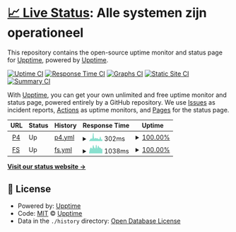 # [📈 Live Status](https://upptime.github.io/upptime): <!--live status--> **Alle systemen zijn operationeel**

This repository contains the open-source uptime monitor and status page for [Upptime](https://upptime.js.org), powered by [Upptime](https://github.com/upptime/upptime).

[![Uptime CI](https://github.com/koj-co/upptime/workflows/Uptime%20CI/badge.svg)](https://github.com/koj-co/upptime/actions?query=workflow%3A%22Uptime+CI%22)
[![Response Time CI](https://github.com/koj-co/upptime/workflows/Response%20Time%20CI/badge.svg)](https://github.com/koj-co/upptime/actions?query=workflow%3A%22Response+Time+CI%22)
[![Graphs CI](https://github.com/koj-co/upptime/workflows/Graphs%20CI/badge.svg)](https://github.com/koj-co/upptime/actions?query=workflow%3A%22Graphs+CI%22)
[![Static Site CI](https://github.com/koj-co/upptime/workflows/Static%20Site%20CI/badge.svg)](https://github.com/koj-co/upptime/actions?query=workflow%3A%22Static+Site+CI%22)
[![Summary CI](https://github.com/koj-co/upptime/workflows/Summary%20CI/badge.svg)](https://github.com/koj-co/upptime/actions?query=workflow%3A%22Summary+CI%22)

With [Upptime](https://upptime.js.org), you can get your own unlimited and free uptime monitor and status page, powered entirely by a GitHub repository. We use [Issues](https://github.com/upptime/upptime/issues) as incident reports, [Actions](https://github.com/upptime/upptime/actions) as uptime monitors, and [Pages](https://upptime.github.io/upptime) for the status page.

<!--start: status pages-->
<!-- This summary is generated by Upptime (https://github.com/upptime/upptime) -->
<!-- Do not edit this manually, your changes will be overwritten -->
<!-- prettier-ignore -->
| URL | Status | History | Response Time | Uptime |
| --- | ------ | ------- | ------------- | ------ |
| <img alt="" src="https://favicons.githubusercontent.com/www.greenpeace.org" height="13"> [P4](https://www.greenpeace.org/nl/) | Up | [p4.yml](https://github.com/oekeur/gpnl-upptime/commits/master/history/p4.yml) | <details><summary><img alt="Response time graph" src="./graphs/p4/response-time-week.png" height="20"> 302ms</summary><br><a href="https://oekeur.github.io/upptime/history/p4"><img alt="Response time 302" src="https://img.shields.io/endpoint?url=https%3A%2F%2Fraw.githubusercontent.com%2Foekeur%2Fgpnl-upptime%2Fmaster%2Fapi%2Fp4%2Fresponse-time.json"></a><br><a href="https://oekeur.github.io/upptime/history/p4"><img alt="24-hour response time 255" src="https://img.shields.io/endpoint?url=https%3A%2F%2Fraw.githubusercontent.com%2Foekeur%2Fgpnl-upptime%2Fmaster%2Fapi%2Fp4%2Fresponse-time-day.json"></a><br><a href="https://oekeur.github.io/upptime/history/p4"><img alt="7-day response time 302" src="https://img.shields.io/endpoint?url=https%3A%2F%2Fraw.githubusercontent.com%2Foekeur%2Fgpnl-upptime%2Fmaster%2Fapi%2Fp4%2Fresponse-time-week.json"></a><br><a href="https://oekeur.github.io/upptime/history/p4"><img alt="30-day response time 302" src="https://img.shields.io/endpoint?url=https%3A%2F%2Fraw.githubusercontent.com%2Foekeur%2Fgpnl-upptime%2Fmaster%2Fapi%2Fp4%2Fresponse-time-month.json"></a><br><a href="https://oekeur.github.io/upptime/history/p4"><img alt="1-year response time 302" src="https://img.shields.io/endpoint?url=https%3A%2F%2Fraw.githubusercontent.com%2Foekeur%2Fgpnl-upptime%2Fmaster%2Fapi%2Fp4%2Fresponse-time-year.json"></a></details> | <details><summary><a href="https://oekeur.github.io/upptime/history/p4">100.00%</a></summary><a href="https://oekeur.github.io/upptime/history/p4"><img alt="All-time uptime 100.00%" src="https://img.shields.io/endpoint?url=https%3A%2F%2Fraw.githubusercontent.com%2Foekeur%2Fgpnl-upptime%2Fmaster%2Fapi%2Fp4%2Fuptime.json"></a><br><a href="https://oekeur.github.io/upptime/history/p4"><img alt="24-hour uptime 100.00%" src="https://img.shields.io/endpoint?url=https%3A%2F%2Fraw.githubusercontent.com%2Foekeur%2Fgpnl-upptime%2Fmaster%2Fapi%2Fp4%2Fuptime-day.json"></a><br><a href="https://oekeur.github.io/upptime/history/p4"><img alt="7-day uptime 100.00%" src="https://img.shields.io/endpoint?url=https%3A%2F%2Fraw.githubusercontent.com%2Foekeur%2Fgpnl-upptime%2Fmaster%2Fapi%2Fp4%2Fuptime-week.json"></a><br><a href="https://oekeur.github.io/upptime/history/p4"><img alt="30-day uptime 100.00%" src="https://img.shields.io/endpoint?url=https%3A%2F%2Fraw.githubusercontent.com%2Foekeur%2Fgpnl-upptime%2Fmaster%2Fapi%2Fp4%2Fuptime-month.json"></a><br><a href="https://oekeur.github.io/upptime/history/p4"><img alt="1-year uptime 100.00%" src="https://img.shields.io/endpoint?url=https%3A%2F%2Fraw.githubusercontent.com%2Foekeur%2Fgpnl-upptime%2Fmaster%2Fapi%2Fp4%2Fuptime-year.json"></a></details>
| <img alt="" src="https://favicons.githubusercontent.com/steun.greenpeace.nl" height="13"> [FS](https://steun.greenpeace.nl/plastic) | Up | [fs.yml](https://github.com/oekeur/gpnl-upptime/commits/master/history/fs.yml) | <details><summary><img alt="Response time graph" src="./graphs/fs/response-time-week.png" height="20"> 1038ms</summary><br><a href="https://oekeur.github.io/upptime/history/fs"><img alt="Response time 1038" src="https://img.shields.io/endpoint?url=https%3A%2F%2Fraw.githubusercontent.com%2Foekeur%2Fgpnl-upptime%2Fmaster%2Fapi%2Ffs%2Fresponse-time.json"></a><br><a href="https://oekeur.github.io/upptime/history/fs"><img alt="24-hour response time 910" src="https://img.shields.io/endpoint?url=https%3A%2F%2Fraw.githubusercontent.com%2Foekeur%2Fgpnl-upptime%2Fmaster%2Fapi%2Ffs%2Fresponse-time-day.json"></a><br><a href="https://oekeur.github.io/upptime/history/fs"><img alt="7-day response time 1038" src="https://img.shields.io/endpoint?url=https%3A%2F%2Fraw.githubusercontent.com%2Foekeur%2Fgpnl-upptime%2Fmaster%2Fapi%2Ffs%2Fresponse-time-week.json"></a><br><a href="https://oekeur.github.io/upptime/history/fs"><img alt="30-day response time 1038" src="https://img.shields.io/endpoint?url=https%3A%2F%2Fraw.githubusercontent.com%2Foekeur%2Fgpnl-upptime%2Fmaster%2Fapi%2Ffs%2Fresponse-time-month.json"></a><br><a href="https://oekeur.github.io/upptime/history/fs"><img alt="1-year response time 1038" src="https://img.shields.io/endpoint?url=https%3A%2F%2Fraw.githubusercontent.com%2Foekeur%2Fgpnl-upptime%2Fmaster%2Fapi%2Ffs%2Fresponse-time-year.json"></a></details> | <details><summary><a href="https://oekeur.github.io/upptime/history/fs">100.00%</a></summary><a href="https://oekeur.github.io/upptime/history/fs"><img alt="All-time uptime 100.00%" src="https://img.shields.io/endpoint?url=https%3A%2F%2Fraw.githubusercontent.com%2Foekeur%2Fgpnl-upptime%2Fmaster%2Fapi%2Ffs%2Fuptime.json"></a><br><a href="https://oekeur.github.io/upptime/history/fs"><img alt="24-hour uptime 100.00%" src="https://img.shields.io/endpoint?url=https%3A%2F%2Fraw.githubusercontent.com%2Foekeur%2Fgpnl-upptime%2Fmaster%2Fapi%2Ffs%2Fuptime-day.json"></a><br><a href="https://oekeur.github.io/upptime/history/fs"><img alt="7-day uptime 100.00%" src="https://img.shields.io/endpoint?url=https%3A%2F%2Fraw.githubusercontent.com%2Foekeur%2Fgpnl-upptime%2Fmaster%2Fapi%2Ffs%2Fuptime-week.json"></a><br><a href="https://oekeur.github.io/upptime/history/fs"><img alt="30-day uptime 100.00%" src="https://img.shields.io/endpoint?url=https%3A%2F%2Fraw.githubusercontent.com%2Foekeur%2Fgpnl-upptime%2Fmaster%2Fapi%2Ffs%2Fuptime-month.json"></a><br><a href="https://oekeur.github.io/upptime/history/fs"><img alt="1-year uptime 100.00%" src="https://img.shields.io/endpoint?url=https%3A%2F%2Fraw.githubusercontent.com%2Foekeur%2Fgpnl-upptime%2Fmaster%2Fapi%2Ffs%2Fuptime-year.json"></a></details>

<!--end: status pages-->

[**Visit our status website →**](https://upptime.github.io/upptime)

## 📄 License

- Powered by: [Upptime](https://github.com/upptime/upptime)
- Code: [MIT](./LICENSE) © [Upptime](https://upptime.js.org)
- Data in the `./history` directory: [Open Database License](https://opendatacommons.org/licenses/odbl/1-0/)
